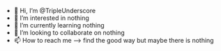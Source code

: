 - 👋 Hi, I’m @TripleUnderscore
- 👀 I’m interested in nothing
- 🌱 I’m currently learning nothing
- 💞️ I’m looking to collaborate on nothing
- 📫 How to reach me --> find the good way but maybe there is nothing

<!---
TripleUnderscore/TripleUnderscore is a ✨ special ✨ repository because its `README.md` (this file) appears on your GitHub profile.
You can click the Preview link to take a look at your changes.
--->
